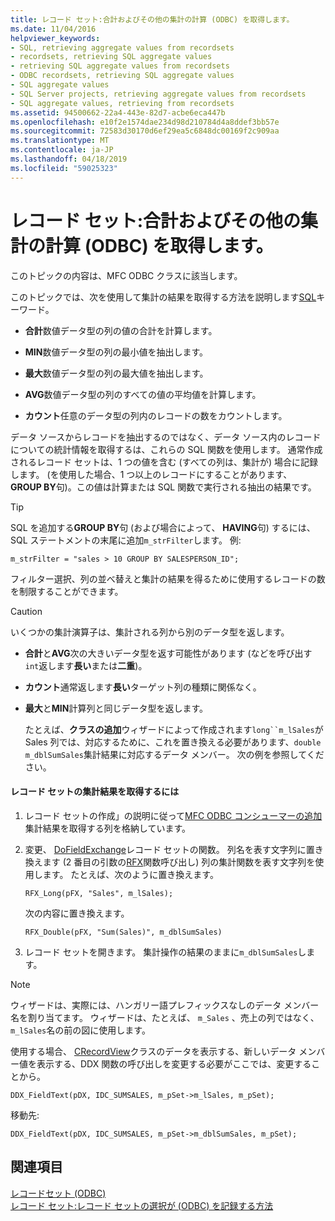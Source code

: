 ```yaml
---
title: レコード セット:合計およびその他の集計の計算 (ODBC) を取得します。
ms.date: 11/04/2016
helpviewer_keywords:
- SQL, retrieving aggregate values from recordsets
- recordsets, retrieving SQL aggregate values
- retrieving SQL aggregate values from recordsets
- ODBC recordsets, retrieving SQL aggregate values
- SQL aggregate values
- SQL Server projects, retrieving aggregate values from recordsets
- SQL aggregate values, retrieving from recordsets
ms.assetid: 94500662-22a4-443e-82d7-acbe6eca447b
ms.openlocfilehash: e10f2e1574dae234d98d210784d4a8ddef3bb57e
ms.sourcegitcommit: 72583d30170d6ef29ea5c6848dc00169f2c909aa
ms.translationtype: MT
ms.contentlocale: ja-JP
ms.lasthandoff: 04/18/2019
ms.locfileid: "59025323"
---
```

# <a name="recordset-obtaining-sums-and-other-aggregate-results-odbc"></a>レコード セット:合計およびその他の集計の計算 (ODBC) を取得します。

このトピックの内容は、MFC ODBC クラスに該当します。

このトピックでは、次を使用して集計の結果を取得する方法を説明します[SQL](../../data/odbc/sql.md)キーワード。

- **合計**数値データ型の列の値の合計を計算します。

- **MIN**数値データ型の列の最小値を抽出します。

- **最大**数値データ型の列の最大値を抽出します。

- **AVG**数値データ型の列のすべての値の平均値を計算します。

- **カウント**任意のデータ型の列内のレコードの数をカウントします。

データ ソースからレコードを抽出するのではなく、データ ソース内のレコードについての統計情報を取得するは、これらの SQL 関数を使用します。 通常作成されるレコード セットは、1 つの値を含む (すべての列は、集計が) 場合に記録します。 (を使用した場合、1 つ以上のレコードにすることがあります、 **GROUP BY**句)。この値は計算または SQL 関数で実行される抽出の結果です。

> [!TIP]
>  SQL を追加する**GROUP BY**句 (および場合によって、 **HAVING**句) するには、SQL ステートメントの末尾に追加`m_strFilter`します。 例:

```
m_strFilter = "sales > 10 GROUP BY SALESPERSON_ID";
```

フィルター選択、列の並べ替えと集計の結果を得るために使用するレコードの数を制限することができます。

> [!CAUTION]
>  いくつかの集計演算子は、集計される列から別のデータ型を返します。

- **合計**と**AVG**次の大きいデータ型を返す可能性があります (などを呼び出す`int`返します**長い**または**二重**)。

- **カウント**通常返します**長い**ターゲット列の種類に関係なく。

- **最大**と**MIN**計算列と同じデータ型を返します。

     たとえば、**クラスの追加**ウィザードによって作成されます`long``m_lSales`が Sales 列では、対応するために、これを置き換える必要があります、`double m_dblSumSales`集計結果に対応するデータ メンバー。 次の例を参照してください。

#### <a name="to-obtain-an-aggregate-result-for-a-recordset"></a>レコード セットの集計結果を取得するには

1. レコード セットの作成」の説明に従って[MFC ODBC コンシューマーの追加](../../mfc/reference/adding-an-mfc-odbc-consumer.md)集計結果を取得する列を格納しています。

1. 変更、 [DoFieldExchange](../../mfc/reference/crecordset-class.md#dofieldexchange)レコード セットの関数。 列名を表す文字列に置き換えます (2 番目の引数の[RFX](../../data/odbc/record-field-exchange-using-rfx.md)関数呼び出し) 列の集計関数を表す文字列を使用します。 たとえば、次のように置き換えます。

    ```
    RFX_Long(pFX, "Sales", m_lSales);
    ```

     次の内容に置き換えます。

    ```
    RFX_Double(pFX, "Sum(Sales)", m_dblSumSales)
    ```

1. レコード セットを開きます。 集計操作の結果のままに`m_dblSumSales`します。

> [!NOTE]
>  ウィザードは、実際には、ハンガリー語プレフィックスなしのデータ メンバー名を割り当てます。 ウィザードは、たとえば、 `m_Sales` 、売上の列ではなく、`m_lSales`名の前の図に使用します。

使用する場合、 [CRecordView](../../mfc/reference/crecordview-class.md)クラスのデータを表示する、新しいデータ メンバー値を表示する、DDX 関数の呼び出しを変更する必要がここでは、変更することから。

```
DDX_FieldText(pDX, IDC_SUMSALES, m_pSet->m_lSales, m_pSet);
```

移動先:

```
DDX_FieldText(pDX, IDC_SUMSALES, m_pSet->m_dblSumSales, m_pSet);
```

## <a name="see-also"></a>関連項目

[レコードセット (ODBC)](../../data/odbc/recordset-odbc.md)<br/>
[レコード セット:レコード セットの選択が (ODBC) を記録する方法](../../data/odbc/recordset-how-recordsets-select-records-odbc.md)